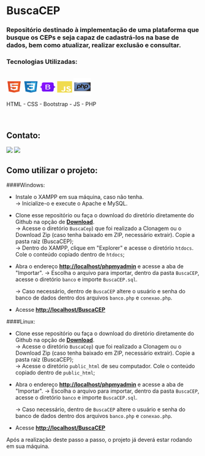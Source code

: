  # BuscaCEP
 ### Repositório destinado à implementação de uma plataforma que busque os CEPs e seja capaz de cadastrá-los na base de dados, bem como atualizar, realizar exclusão e consultar. 
 
 ### Tecnologias Utilizadas:
<div style="display: inline_block"><br>
  <img align="center" alt="icone HTML" height="30" width="40" src="https://raw.githubusercontent.com/devicons/devicon/master/icons/html5/html5-original.svg">
  <img align="center" alt="icone CSS" height="30" width="40" src="https://raw.githubusercontent.com/devicons/devicon/master/icons/css3/css3-original.svg">
  <img align="center" alt="icone CSS" height="30" width="40" src="https://raw.githubusercontent.com/devicons/devicon/master/icons/bootstrap/bootstrap-original.svg">
  <img align="center" alt="icone JS" height="30" width="40" src="https://raw.githubusercontent.com/devicons/devicon/master/icons/javascript/javascript-plain.svg">
  <img align="center" alt="icone PHP" height="45" width="45" src="https://raw.githubusercontent.com/devicons/devicon/master/icons/php/php-original.svg">
  <br>
  <p>HTML - CSS - Bootstrap - JS - PHP</p>
</div>

<br>

## Contato:
<div> 
  <a href = "mailto:leticia_santos250@hotmail.com"><img src="https://img.shields.io/badge/-Gmail-%23333?style=for-the-badge&logo=gmail&logoColor=white" target="_blank"></a>
  <a href="https://www.linkedin.com/in/leticia0" target="_blank"><img src="https://img.shields.io/badge/-LinkedIn-%230077B5?style=for-the-badge&logo=linkedin&logoColor=white" target="_blank"></a> 
</div>

## Como utilizar o projeto:
####Windows:
* Instale o XAMPP em sua máquina, caso não tenha.<br>
   -> Inicialize-o e execute o Apache e MySQL.
* Clone esse repositório ou faça o download do diretório diretamente do Github na opção de <a href="https://github.com/LeticiaDosSantos/BuscaCEP/archive/refs/heads/main.zip">**Download**</a>.<br>
   -> Acesse o diretório `BuscaCep`) que foi realizado a Clonagem ou o Download Zip (caso tenha baixado em ZIP, necessário extrair). Copie a pasta raiz (BuscaCEP);   
   -> Dentro do XAMPP, clique em "Explorer" e acesse o diretório `htdocs`. Cole o conteúdo copiado dentro de `htdocs`;<br> 
* Abra o endereço <a href="http://localhost/phpmyadmin">**http://localhost/phpmyadmin**</a> e acesse a aba de "Importar".
   -> Escolha o arquivo para importar, dentro da pasta `BuscaCEP`, acesse o diretório `banco` e importe `BuscaCEP.sql`.
   
   -> Caso necessário, dentro de `BuscaCEP` altere o usuário e senha do banco de dados dentro dos arquivos `banco.php` e `conexao.php`.
* Acesse <a href="http://localhost/BuscaCEP"> **http://localhost/BuscaCEP**</a>

####Linux:
* Clone esse repositório ou faça o download do diretório diretamente do Github na opção de <a href="https://github.com/LeticiaDosSantos/BuscaCEP/archive/refs/heads/main.zip">**Download**</a>.<br>
   -> Acesse o diretório `BuscaCep`) que foi realizado a Clonagem ou o Download Zip (caso tenha baixado em ZIP, necessário extrair). Copie a pasta raiz (BuscaCEP);   
   -> Acesse o diretório `public_html` de seu computador. Cole o conteúdo copiado dentro de `public_html`;<br> 
* Abra o endereço <a href="http://localhost/phpmyadmin">**http://localhost/phpmyadmin**</a> e acesse a aba de "Importar".
   -> Escolha o arquivo para importar, dentro da pasta `BuscaCEP`, acesse o diretório `banco` e importe `BuscaCEP.sql`.
   
   -> Caso necessário, dentro de `BuscaCEP` altere o usuário e senha do banco de dados dentro dos arquivos `banco.php` e `conexao.php`.
* Acesse <a href="http://localhost/BuscaCEP"> **http://localhost/BuscaCEP**</a>


Após a realização deste passo a passo, o projeto já deverá estar rodando em sua máquina.
